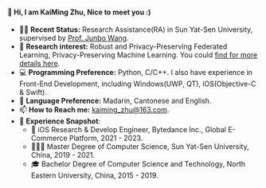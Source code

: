 #### 👋 Hi, I am KaiMing Zhu, Nice to meet you :)
- 👨‍🔬 **Recent Status:** Research Assistance(RA) in Sun Yat-Sen University, supervised by [Prof. Junbo Wang](https://ise.sysu.edu.cn/teacher/teacher02/1364591.htm).
- 🔬 **Research interest:** Robust and Privacy-Preserving Federated Learning, Privacy-Preserving Machine Learning. You could [find for more details here](https://www.researchgate.net/profile/Kaiming-Zhu).
- 💻 **Programming Preference:** Python, C/C++. I also have experience in Front-End Development, including Windows(UWP, QT), iOS(Objective-C & Swift).
- 💬 **Language Preference:** Madarin, Cantonese and English.
- 📫 **How to Reach me:** [kaiming_zhu@163.com](mailto:kaiming_zhu@163.com).
- 📜 **Experience Snapshot**:
  - 🍎 iOS Research & Develop Engineer, Bytedance Inc., Global E-Commerce Platform, 2021 - 2023.
  - 👨🏻‍🎓 Master Degree of Computer Science, Sun Yat-Sen University, China, 2019 - 2021.
  - 🎓 Bachelor Degree of Computer Science and Technology, North Eastern University, China, 2015 - 2019.
